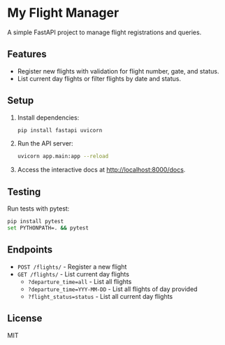 # My Flight Manager

A simple FastAPI project to manage flight registrations and queries.

## Features

- Register new flights with validation for flight number, gate, and status.
- List current day flights or filter flights by date and status.

## Setup

1. Install dependencies:

   ```bash
   pip install fastapi uvicorn
   ```

2. Run the API server:

   ```bash
   uvicorn app.main:app --reload
   ```

3. Access the interactive docs at [http://localhost:8000/docs](http://localhost:8000/docs).

## Testing

Run tests with pytest:

```bash
pip install pytest
set PYTHONPATH=. && pytest
```

## Endpoints

- `POST /flights/` - Register a new flight
- `GET /flights/` - List current day flights
  - `?departure_time=all` - List all flights
  - `?departure_time=YYY-MM-DD` - List all flights of day provided
  - `?flight_status=status` - List all current day flights

## License

MIT
